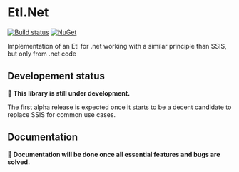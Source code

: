 # Etl.Net

[![Build status](https://ci.appveyor.com/api/projects/status/sqjh6f6cwadxfoou/branch/master?svg=true)](https://ci.appveyor.com/project/paillave/etl-net)
[![NuGet](https://img.shields.io/nuget/dt/Etl.Net.svg)](https://www.nuget.org/packages/Etl.Net)

Implementation of an Etl for .net working with a similar principle than SSIS, but only from .net code

## Developement status

:construction: **This library is still under development.**

The first alpha release is expected once it starts to be a decent candidate to replace SSIS for common use cases.

## Documentation

:construction: **Documentation will be done once all essential features and bugs are solved.**
